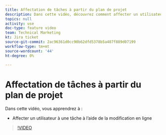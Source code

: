 ```yaml
---
title: Affectation de tâches à partir du plan de projet
description: Dans cette vidéo, découvrez comment affecter un utilisateur à une tâche à l’aide de la modification en ligne.
topics: null
activity: use
doc-type: feature video
team: Technical Marketing
kt: Jira ticket
source-git-commit: 2ac96361d0cc90b62dfd5378b5a487f889d07199
workflow-type: tm+mt
source-wordcount: '44'
ht-degree: 0%

---
```


# Affectation de tâches à partir du plan de projet

Dans cette vidéo, vous apprendrez à :

* Affecter un utilisateur à une tâche à l’aide de la modification en ligne

>[!VIDEO](https://video.tv.adobe.com/v/335092/?quality=12)